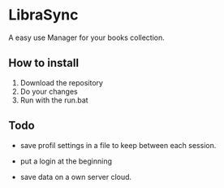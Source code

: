 # **LibraSync**

A easy use Manager for your books collection.

## **How to install**

1. Download the repository
2. Do your changes
3. Run with the run.bat

## **Todo**

- save profil settings in a file to keep between each session.

- put a login at the beginning

- save data on a own server cloud.

